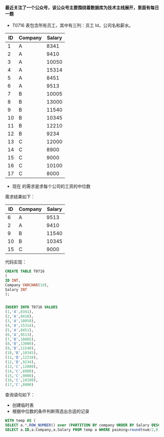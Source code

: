 

#### 最近关注了一个公众号，该公众号主要围绕着数据库为技术主线展开，里面有每日一题

- T0716 表包含所有员工，其中有三列：员工 Id，公司名和薪水。

| ID  | Company | Salary |
| --- | ------- | ------ |
| 1   | A       | 8341   |
| 2   | A       | 9410   |
| 3   | A       | 10050  |
| 4   | A       | 15314  |
| 5   | A       | 8451   |
| 6   | A       | 9513   |
| 7   | B       | 10005  |
| 8   | B       | 13000  |
| 9   | B       | 11540  |
| 10  | B       | 10345  |
| 11  | B       | 12210  |
| 12  | B       | 9234   |
| 13  | C       | 12000  |
| 14  | C       | 8900   |
| 15  | C       | 9000   |
| 16  | C       | 10100  |
| 17  | C       | 8000   |

- 现在 的需求是求每个公司的工资的中位数

需求结果如下：

| ID | Company | Salary |
|----|---------|--------|
| 6 | A | 9513 |
| 2 | A | 9410 |
| 9 | B | 11540 |
| 10 | B | 10345 |
| 15 | C | 9000 |

代码实现：

```sql
CREATE TABLE T0716
(
ID INT,
Company VARCHAR(10),
Salary INT
);


INSERT INTO T0716 VALUES
(1,'A',8341),
(2,'A',9410),
(3,'A',10050),
(4,'A',15314),
(5,'A',8451),
(6,'A',9513),
(7,'B',10005),
(8,'B',13000),
(9,'B',11540),
(10,'B',10345),
(11,'B',12210),
(12,'B',9234),
(13,'C',12000),
(14,'C',8900),
(15,'C',9000),
(16,'C',10100),
(17,'C',8000)

```

查询语句如下：

- 创建临时表
- 根据中位数的条件判断筛选出合适的记录

```sql
WITH temp AS (
SELECT a.*,ROW_NUMBER() over (PARTITION BY company ORDER BY Salary DESC) paiming,count(1) over (PARTITION BY company) num FROM t0716 a)
SELECT a.ID,a.Company,a.Salary FROM temp a WHERE paiming=round(num/2,0) OR (paiming=round(num/2)+1 AND num % 2=0)


```
